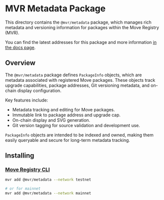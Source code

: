 # MVR Metadata Package

This directory contains the `@mvr/metadata` package, which manages rich metadata and versioning information for packages within the Move Registry (MVR).

You can find the latest addresses for this package and more information [in the docs page](https://docs.suins.io/move-registry).

## Overview

The `@mvr/metadata` package defines `PackageInfo` objects, which are metadata associated with registered Move packages. These objects track upgrade capabilities, package addresses, Git versioning metadata, and on-chain display configuration.

Key features include:

-   Metadata tracking and editing for Move packages.
-   Immutable link to package address and upgrade cap.
-   On-chain display and SVG generation.
-   Git version tagging for source validation and development use.

`PackageInfo` objects are intended to be indexed and owned, making them easily queryable and secure for long-term metadata tracking.

## Installing

### [Move Registry CLI](https://docs.mvr.app/move-registry)

```bash
mvr add @mvr/metadata --network testnet

# or for mainnet
mvr add @mvr/metadata --network mainnet
```
